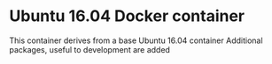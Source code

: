 # Ubuntu 16.04 Docker container

This container derives from a base Ubuntu 16.04 container
Additional packages, useful to development are added
